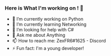 ### Here is What I'm working on !  👋




- 🔭 I’m currently working on Python
- 🌱 I’m currently learning Networking
- 🤔 I’m looking for help with C#
- 💬 Ask me about Anything
- 📫 How to reach me: ZexFR6#1625 - Discord
- ⚡ Fun fact: I'm a young developer!

<br>

